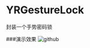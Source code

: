 # YRGestureLock
封装一个手势密码锁


###演示效果
![github](https://git.oschina.net/yoriwang/imagesources/blob/master/Images/gesture1.gif)
